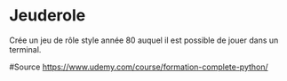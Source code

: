 # Jeuderole
Crée un jeu de rôle style année 80 auquel il est possible de jouer dans un terminal.

#Source 
https://www.udemy.com/course/formation-complete-python/
